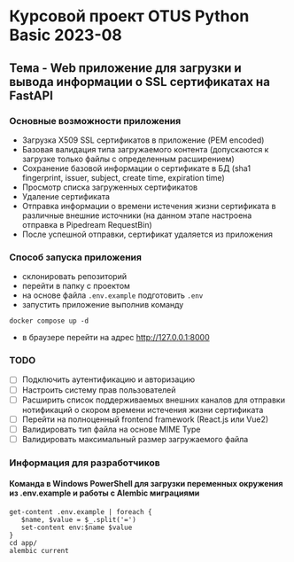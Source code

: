 # Курсовой проект OTUS Python Basic 2023-08
## Тема - Web приложение для загрузки и вывода информации о SSL сертификатах на FastAPI


### Основные возможности приложения
- Загрузка X509 SSL сертификатов в приложение (PEM encoded)
- Базовая валидация типа загружаемого контента (допускаются к загрузке только файлы с определенным расширением)
- Cохранение базовой информации о сертификате в БД (sha1 fingerprint, issuer, subject, create time, expiration time)
- Просмотр списка загруженных сертификатов
- Удаление сертификата
- Отправка информации о времени истечения жизни сертификата в различные внешние источники (на данном этапе настроена отправка в Pipedream RequestBin)
- После успешной отправки, сертификат удаляется из приложения

### Способ запуска приложения
- cклонировать репозиторий
- перейти в папку с проектом
- на основе файла `.env.example` подготовить `.env`
- запустить приложение выполнив команду
```commandline
docker compose up -d
```
- в браузере перейти на адрес http://127.0.0.1:8000

### TODO
- [ ] Подключить аутентификацию и авторизацию
- [ ] Настроить систему прав пользователей
- [ ] Расширить список поддерживаемых внешних каналов для отправки нотификаций о скором времени истечения жизни сертификата
- [ ] Перейти на полноценный frontend framework (React.js или Vue2)
- [ ] Валидировать тип файла на основе MIME Type
- [ ] Валидировать максимальный размер загружаемого файла

### Информация для разработчиков
#### Команда в Windows PowerShell для загрузки переменных окружения из .env.example и работы с Alembic миграциями
```commandline
get-content .env.example | foreach {
   $name, $value = $_.split('=')
   set-content env:$name $value
}
cd app/
alembic current

```